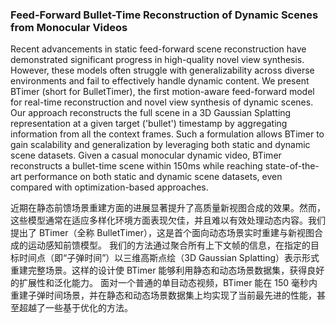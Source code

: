 ### Feed-Forward Bullet-Time Reconstruction of Dynamic Scenes from Monocular Videos

Recent advancements in static feed-forward scene reconstruction have demonstrated significant progress in high-quality novel view synthesis. However, these models often struggle with generalizability across diverse environments and fail to effectively handle dynamic content. We present BTimer (short for BulletTimer), the first motion-aware feed-forward model for real-time reconstruction and novel view synthesis of dynamic scenes. Our approach reconstructs the full scene in a 3D Gaussian Splatting representation at a given target ('bullet') timestamp by aggregating information from all the context frames. Such a formulation allows BTimer to gain scalability and generalization by leveraging both static and dynamic scene datasets. Given a casual monocular dynamic video, BTimer reconstructs a bullet-time scene within 150ms while reaching state-of-the-art performance on both static and dynamic scene datasets, even compared with optimization-based approaches.

近期在静态前馈场景重建方面的进展显著提升了高质量新视图合成的效果。然而，这些模型通常在适应多样化环境方面表现欠佳，并且难以有效处理动态内容。我们提出了 BTimer（全称 BulletTimer），这是首个面向动态场景实时重建与新视图合成的运动感知前馈模型。
我们的方法通过聚合所有上下文帧的信息，在指定的目标时间点（即“子弹时间”）以三维高斯点绘（3D Gaussian Splatting）表示形式重建完整场景。这样的设计使 BTimer 能够利用静态和动态场景数据集，获得良好的扩展性和泛化能力。
面对一个普通的单目动态视频，BTimer 能在 150 毫秒内重建子弹时间场景，并在静态和动态场景数据集上均实现了当前最先进的性能，甚至超越了一些基于优化的方法。
